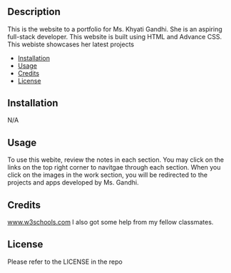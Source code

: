 # <khyati-gandhi-webpage>

## Description

This is the website to a portfolio for Ms. Khyati Gandhi. She is an aspiring full-stack developer. This website is built using HTML and Advance CSS.
This webiste showcases her latest projects

- [Installation](#installation)
- [Usage](#usage)
- [Credits](#credits)
- [License](#license)

## Installation

N/A

## Usage

To use this webite, review the notes in each section. You may click on the links on the top right corner to navitgae through each section. When you click on the images in the work section, you will be redirected to the projects and apps developed by Ms. Gandhi.

## Credits

www.w3schools.com
I also got some help from my fellow classmates.

## License

Please refer to the LICENSE in the repo
